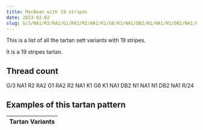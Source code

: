 ```yaml
---
title: MacBean with 19 stripes
date: 2023-02-02
slug: G/3/NA1/R2/RA2/G1/RA2/R2/NA1/K1/G6/K1/NA1/DB2/N1/NA1/N1/DB2/NA1/R/24
---
```

This is a list of all the tartan sett variants with 19 stripes.

It is a 19 stripes tartan.


## Thread count
G/3 NA1 R2 RA2 G1 RA2 R2 NA1 K1 G6 K1 NA1 DB2 N1 NA1 N1 DB2 NA1 R/24

## Examples of this tartan pattern

| Tartan Variants |
|---------------|
